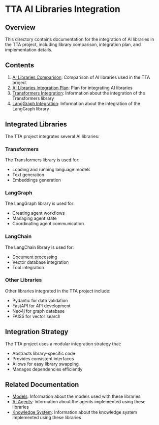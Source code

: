 # TTA AI Libraries Integration

## Overview

This directory contains documentation for the integration of AI libraries in the TTA project, including library comparison, integration plan, and implementation details.

## Contents

1. [AI Libraries Comparison](libraries-comparison.md): Comparison of AI libraries used in the TTA project
2. [AI Libraries Integration Plan](libraries-integration-plan.md): Plan for integrating AI libraries
3. [Transformers Integration](transformers-integration.md): Information about the integration of the Transformers library
4. [LangGraph Integration](langgraph-integration.md): Information about the integration of the LangGraph library

## Integrated Libraries

The TTA project integrates several AI libraries:

### Transformers

The Transformers library is used for:
- Loading and running language models
- Text generation
- Embeddings generation

### LangGraph

The LangGraph library is used for:
- Creating agent workflows
- Managing agent state
- Coordinating agent communication

### LangChain

The LangChain library is used for:
- Document processing
- Vector database integration
- Tool integration

### Other Libraries

Other libraries integrated in the TTA project include:
- Pydantic for data validation
- FastAPI for API development
- Neo4j for graph database
- FAISS for vector search

## Integration Strategy

The TTA project uses a modular integration strategy that:
- Abstracts library-specific code
- Provides consistent interfaces
- Allows for easy library swapping
- Manages dependencies efficiently

## Related Documentation

- [Models](../models/README.md): Information about the models used with these libraries
- [AI Agents](../agents/README.md): Information about the agents implemented using these libraries
- [Knowledge System](../knowledge/README.md): Information about the knowledge system implemented using these libraries
